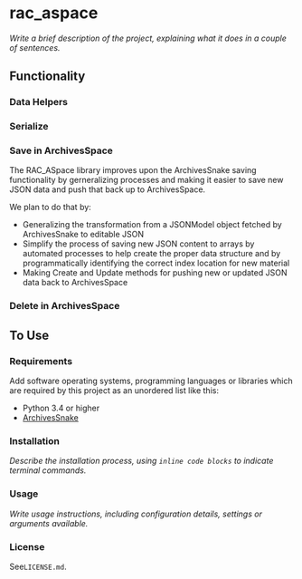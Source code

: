 # rac_aspace

*Write a brief description of the project, explaining what it does in a couple of sentences.*

## Functionality

### Data Helpers


### Serialize


### Save in ArchivesSpace

The RAC_ASpace library improves upon the ArchivesSnake saving functionality by gerneralizing processes and making it easier to save new JSON data and push that back up to ArchivesSpace.

We plan to do that by:
  * Generalizing the transformation from a JSONModel object fetched by ArchivesSnake to editable JSON
  * Simplify the process of saving new JSON content to arrays by automated processes to help create the proper data structure and by programmatically identifying the correct index location for new material
  * Making Create and Update methods for pushing new or updated JSON data back to ArchivesSpace

### Delete in ArchivesSpace


## To Use

### Requirements

Add software operating systems, programming languages or libraries which are required by this project as an unordered list like this:

*   Python 3.4 or higher
*   [ArchivesSnake](https://github.com/archivesspace-labs/ArchivesSnake)

### Installation

*Describe the installation process, using `inline code blocks` to indicate terminal commands.*

### Usage

*Write usage instructions, including configuration details, settings or arguments available.*

### License

See`LICENSE.md`.
